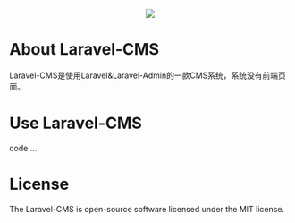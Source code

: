 <p align="center">
<img src="https://laravel.com/assets/img/components/logo-laravel.svg">
</p>

# About Laravel-CMS
Laravel-CMS是使用Laravel&Laravel-Admin的一款CMS系统，系统没有前端页面。

# Use Laravel-CMS
code ...
# License
The Laravel-CMS is open-source software licensed under the MIT license.

